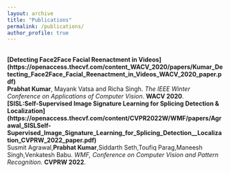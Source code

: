 ```yaml
---
layout: archive
title: "Publications"
permalink: /publications/
author_profile: true
---
```


<br>
<b>[Detecting Face2Face Facial Reenactment in Videos](https://openaccess.thecvf.com/content_WACV_2020/papers/Kumar_Detecting_Face2Face_Facial_Reenactment_in_Videos_WACV_2020_paper.pdf)</b> <br> 
<b>Prabhat Kumar</b>, Mayank Vatsa and Richa Singh.
<i>The IEEE Winter Conference on Applications of Computer Vision</i>. <b>WACV 2020</b>.


<br>
<b>[SISL:Self-Supervised Image Signature Learning for Splicing Detection & Localization](https://openaccess.thecvf.com/content/CVPR2022W/WMF/papers/Agrawal_SISLSelf-Supervised_Image_Signature_Learning_for_Splicing_Detection__Localization_CVPRW_2022_paper.pdf)</b> <br> 
Susmit Agrawal,<b>Prabhat Kumar</b>,Siddarth Seth,Toufiq Parag,Maneesh Singh,Venkatesh Babu.
<i> WMF, Conference on Computer Vision and Pattern Recognition</i>. <b>CVPRW 2022</b>.
